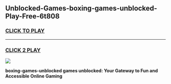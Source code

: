 
## Unblocked-Games-boxing-games-unblocked-Play-Free-6t808
<h3>
<a href="https://premium76.site?title=boxing-games-unblocked&ref=22A">CLICK TO PLAY</a></h3>
<hr>

<h3>
<a href="https://premium76.site?title=boxing-games-unblocked&ref=22A">CLICK 2 PLAY</a>
  
</h3>

<a href="https://premium76.site?title=boxing-games-unblocked&ref=22A"><img src="https://clearcache.store/games.png"></a>


**boxing-games-unblocked games unblocked: Your Gateway to Fun and Accessible Online Gaming**
